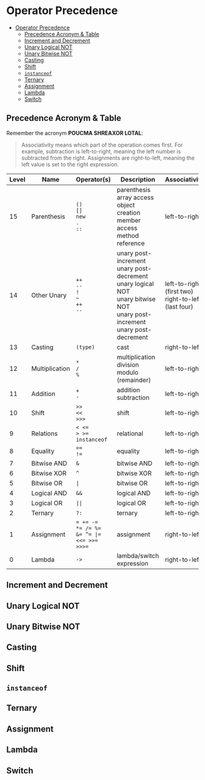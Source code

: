 # Operator Precedence

- [Operator Precedence](#operator-precedence)
  - [Precedence Acronym \& Table](#precedence-acronym--table)
  - [Increment and Decrement](#increment-and-decrement)
  - [Unary Logical NOT](#unary-logical-not)
  - [Unary Bitwise NOT](#unary-bitwise-not)
  - [Casting](#casting)
  - [Shift](#shift)
  - [`instanceof`](#instanceof)
  - [Ternary](#ternary)
  - [Assignment](#assignment)
  - [Lambda](#lambda)
  - [Switch](#switch)

## Precedence Acronym & Table

Remember the acronym **POUCMA SHREAXOR LOTAL**:

> Associativity means which part of the operation comes first.
> For example, subtraction is left-to-right, meaning the left number is subtracted from the right.
> Assignments are right-to-left, meaning the left value is set to the right expression.

| Level | Name | Operator(s) | Description | Associativity |
| ----- | ---- | ----------- | ----------- | ------------- |
| 15    | Parenthesis | `()`  <br> `[]`  <br> `new`  <br> `.`  <br> `::` | parenthesis <br> array access <br> object creation <br> member access <br> method reference | left-to-right |
| 14    | Other Unary | `++` <br> `--` <br> `!` <br> `~` <br> `++` <br> `--` | unary post-increment <br> unary post-decrement <br> unary logical NOT <br> unary bitwise NOT <br> unary post-increment <br> unary post-decrement | left-to-right (first two) <br> right-to-left (last four) |
| 13    | Casting | `(type)` | cast | right-to-left |
| 12    | Multiplication | `*` <br> `/` <br> `%` | multiplication <br> division <br> modulo (remainder) | left-to-right |
| 11    | Addition | `+` <br> `-` | addition <br> subtraction | left-to-right |
| 10    | Shift | `>>` <br> `<<` <br> `>>>` | shift | left-to-right |
| 9     | Relations | `< <=` <br> `> >=` <br> `instanceof` | relational | left-to-right |
| 8     | Equality | `==` <br> `!=` | equality | left-to-right |
| 7     | Bitwise AND | `&` | bitwise AND | left-to-right |
| 6     | Bitwise XOR | `^` | bitwise XOR | left-to-right |
| 5     | Bitwise OR | `\|` | bitwise OR | left-to-right |
| 4     | Logical AND | `&&` | logical AND | left-to-right |
| 3     | Logical OR | `\|\|` | logical OR | left-to-right |
| 2     | Ternary | `?:` | ternary | left-to-right |
| 1     | Assignment | `= += -=` <br> `*= /= %=` <br> `&= ^= \|=` <br> `<<= >>= >>>=` | assignment | right-to-left |
| 0     | Lambda | `->` | lambda/switch expression | right-to-left |

## Increment and Decrement

## Unary Logical NOT

## Unary Bitwise NOT

## Casting

## Shift

## `instanceof`

## Ternary

## Assignment

## Lambda

## Switch
